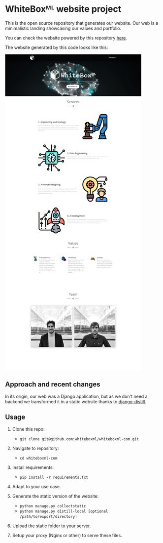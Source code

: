 # WhiteBoxᴹᴸ website project

This is the open source repository that generates our website. Our web is a minimalistic landing
showcasing our values and portfolio.

You can check the website powered by this repository [here](https://whiteboxml.com).

The website generated by this code looks like this:

![whiteboxml_website](docs/img/whitebox_landing.png "website of whiteboxml")

## Approach and recent changes

In its origin, our web was a Django application, but as we don't need a backend we transformed it
in a static website thanks to [django-distill](https://github.com/meeb/django-distill).

## Usage

1. Clone this repo:

    * `git clone git@github.com:whiteboxml/whiteboxml-com.git`

2. Navigate to repository:

    * `cd whiteboxml-com`
    
3. Install requirements:

    * `pip install -r requirements.txt`

4. Adapt to your use case.

5. Generate the static version of the website:

    * `python manage.py collectstatic`
    * `python manage.py distill-local [optional /path/to/export/directory]` 
    
6. Upload the static folder to your server.

7. Setup your proxy (Nginx or other) to serve these files.
